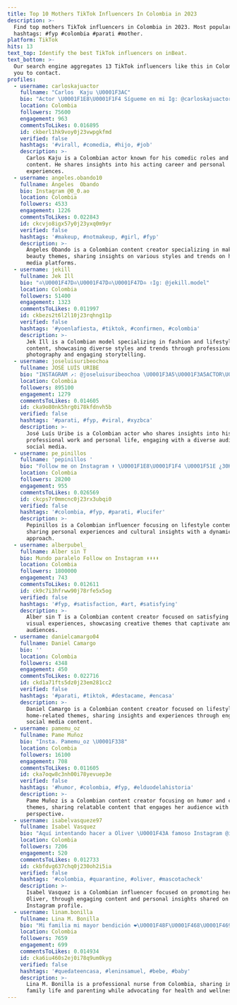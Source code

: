 ```yaml
---
title: Top 10 Mothers TikTok Influencers In Colombia in 2023
description: >-
  Find top mothers TikTok influencers in Colombia in 2023. Most popular
  hashtags: #fyp #colombia #parati #mother.
platform: TikTok
hits: 13
text_top: Identify the best TikTok influencers on inBeat.
text_bottom: >-
  Our search engine aggregates 13 TikTok influencers like this in Colombia for
  you to contact.
profiles:
  - username: carloskajuactor
    fullname: "Carlos  Kaju \U0001F3AC"
    bio: "Actor \U0001F1E8\U0001F1F4 Sígueme en mi Ig: @carloskajuactor \U0001F3AC ❤️ \U0001F631Pronto llegaremos a 80k ❤️"
    location: Colombia
    followers: 75600
    engagement: 963
    commentsToLikes: 0.016895
    id: ckberl1hk9voy0j23vwpgkfmd
    verified: false
    hashtags: '#virall, #comedia, #hijo, #job'
    description: >-
      Carlos Kaju is a Colombian actor known for his comedic roles and engaging
      content. He shares insights into his acting career and personal
      experiences.
  - username: angeles.obando10
    fullname: Ángeles  Obando
    bio: Instagram @0_0.ao
    location: Colombia
    followers: 4533
    engagement: 1226
    commentsToLikes: 0.022843
    id: ckcvjo8igx57y0j23yxq0m9yr
    verified: false
    hashtags: '#makeup, #notmakeup, #girl, #fyp'
    description: >-
      Ángeles Obando is a Colombian content creator specializing in makeup and
      beauty themes, sharing insights on various styles and trends on her social
      media platforms.
  - username: jekill
    fullname: Jek Ill
    bio: "♎\U0001F47D♎\U0001F47D♎\U0001F47D♎ ✌️Ig: @jekill.model"
    location: Colombia
    followers: 51400
    engagement: 1323
    commentsToLikes: 0.011997
    id: ckbezs2t6l2l10j23rqhng11p
    verified: false
    hashtags: '#yoenlafiesta, #tiktok, #confirmen, #colombia'
    description: >-
      Jek Ill is a Colombian model specializing in fashion and lifestyle
      content, showcasing diverse styles and trends through professional
      photography and engaging storytelling.
  - username: joseluisuribeochoa
    fullname: JOSÉ LUÍS URIBE
    bio: "INSTAGRAM ↗️: @joseluisuribeochoa \U0001F3A5\U0001F3A5ACTOR\U0001F3A5\U0001F3A5 \U0001F1E8\U0001F1F4 ❤️\U0001F436"
    location: Colombia
    followers: 895100
    engagement: 1279
    commentsToLikes: 0.014605
    id: cka9o80nk5hrg0i78kfdnvh5b
    verified: false
    hashtags: '#parati, #fyp, #viral, #xyzbca'
    description: >-
      José Luís Uribe is a Colombian actor who shares insights into his
      professional work and personal life, engaging with a diverse audience on
      social media.
  - username: pe_pinillos
    fullname: 'pepinillos '
    bio: "Follow me on Instagram ⬆️ \U0001F1E8\U0001F1F4 \U0001F51E ¿30K? \U0001F64F\U0001F3FB"
    location: Colombia
    followers: 28200
    engagement: 955
    commentsToLikes: 0.026569
    id: ckcps7r0mmcnc0j23rx3ubqi0
    verified: false
    hashtags: '#colombia, #fyp, #parati, #lucifer'
    description: >-
      Pepinillos is a Colombian influencer focusing on lifestyle content,
      sharing personal experiences and cultural insights with a dynamic
      approach.
  - username: alberpubel_
    fullname: Alber sin T
    bio: Mundo paralelo Follow on Instagram ⬇️⬇️⬇️⬇️
    location: Colombia
    followers: 1800000
    engagement: 743
    commentsToLikes: 0.012611
    id: ck9c7i3hfrww90j78rfe5x5og
    verified: false
    hashtags: '#fyp, #satisfaction, #art, #satisfying'
    description: >-
      Alber sin T is a Colombian content creator focused on satisfying art and
      visual experiences, showcasing creative themes that captivate and engage
      audiences.
  - username: danielcamargo04
    fullname: Daniel Camargo
    bio: ''
    location: Colombia
    followers: 4348
    engagement: 450
    commentsToLikes: 0.022716
    id: ckd1a71fts5dz0j23em281cc2
    verified: false
    hashtags: '#parati, #tiktok, #destacame, #encasa'
    description: >-
      Daniel Camargo is a Colombian content creator focused on lifestyle and
      home-related themes, sharing insights and experiences through engaging
      social media content.
  - username: pamemu_oz
    fullname: Pame Muñoz
    bio: "Insta. Pamemu_oz \U0001F338"
    location: Colombia
    followers: 16100
    engagement: 708
    commentsToLikes: 0.011605
    id: cka7oqw8c3nh00i78yevuep3e
    verified: false
    hashtags: '#humor, #colombia, #fyp, #elduodelahistoria'
    description: >-
      Pame Muñoz is a Colombian content creator focusing on humor and cultural
      themes, sharing relatable content that engages her audience with a unique
      perspective.
  - username: isabelvasqueze97
    fullname: Isabel Vasquez
    bio: "Aquí intentando hacer a Oliver \U0001F43A famoso Instagram @isabelvasqueze97"
    location: Colombia
    followers: 7206
    engagement: 520
    commentsToLikes: 0.012733
    id: ckbfdvg637chq0j230oh2i5ia
    verified: false
    hashtags: '#colombia, #quarantine, #oliver, #mascotacheck'
    description: >-
      Isabel Vasquez is a Colombian influencer focused on promoting her pet,
      Oliver, through engaging content and personal insights shared on her
      Instagram profile.
  - username: linam.bonilla
    fullname: Lina M. Bonilla
    bio: "Mi familia mi mayor bendición ❤️\U0001F48F\U0001F468‍\U0001F469‍\U0001F466\U0001F930 Colombia \U0001F1E8\U0001F1F4 Enfermera profesional"
    location: Colombia
    followers: 7659
    engagement: 699
    commentsToLikes: 0.014934
    id: cka6iu460s2ej0i78q9um0kyg
    verified: false
    hashtags: '#quedateencasa, #leninsamuel, #bebe, #baby'
    description: >-
      Lina M. Bonilla is a professional nurse from Colombia, sharing insights on
      family life and parenting while advocating for health and wellness.
---
```


